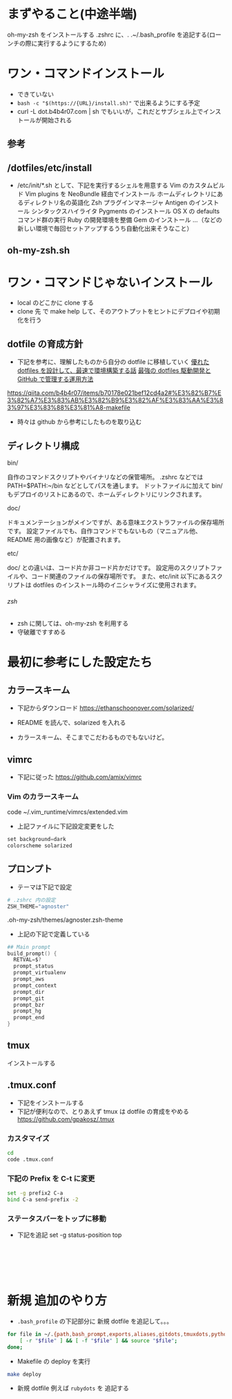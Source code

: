 # まずやること(中途半端)

oh-my-zsh をインストールする
.zshrc に、. .~/.bash_profile を追記する(ローンチの際に実行するようにするため)

# ワン・コマンドインストール

- できていない
- `bash -c "$(https://{URL}/install.sh)"` で出来るようにする予定
- curl -L dot.b4b4r07.com | sh でもいいが，これだとサブシェル上でインストールが開始される

## 参考

## /dotfiles/etc/install

- /etc/init/\*.sh として、下記を実行するシェルを用意する
  Vim のカスタムビルド
  Vim plugins を NeoBundle 経由でインストール
  ホームディレクトリにあるディレクトリ名の英語化
  Zsh プラグインマネージャ Antigen のインストール
  シンタックスハイライタ Pygments のインストール
  OS X の defaults コマンド群の実行
  Ruby の開発環境を整備
  Gem のインストール
  ...（などの新しい環境で毎回セットアップするうち自動化出来そうなこと）

## oh-my-zsh.sh

# ワン・コマンドじゃないインストール

- local のどこかに clone する
- clone 先 で make help して、そのアウトプットをヒントにデプロイや初期化を行う

## dotfile の育成方針

- 下記を参考に、理解したものから自分の dotfile に移植していく
  [優れた dotfiles を設計して、最速で環境構築する話](https://qiita.com/b4b4r07/items/24872cdcbec964ce2178)
  [最強の dotfiles 駆動開発と GitHub で管理する運用方法](https://qiita.com/b4b4r07/items/b70178e021bef12cd4a2#%E3%82%B7%E3%82%A7%E3%83%AB%E3%82%B9%E3%82%AF%E3%83%AA%E3%83%97%E3%83%88%E3%81%A8-makefile)

https://qiita.com/b4b4r07/items/b70178e021bef12cd4a2#%E3%82%B7%E3%82%A7%E3%83%AB%E3%82%B9%E3%82%AF%E3%83%AA%E3%83%97%E3%83%88%E3%81%A8-makefile

- 時々は github から参考にしたものを取り込む

## ディレクトリ構成

bin/

自作のコマンドスクリプトやバイナリなどの保管場所。
.zshrc などでは PATH=$PATH:~/bin などとしてパスを通します。
ドットファイルに加えて bin/ もデプロイのリストにあるので、ホームディレクトリにリンクされます。

doc/

ドキュメンテーションがメインですが、ある意味エクストラファイルの保存場所です。
設定ファイルでも、自作コマンドでもないもの（マニュアル他、README 用の画像など）が配置されます。

etc/

doc/ との違いは、コード片か非コード片かだけです。
設定用のスクリプトファイルや、コード関連のファイルの保存場所です。
また、etc/init 以下にあるスクリプトは dotfiles のインストール時のイニシャライズに使用されます。

###### zsh

- zsh に関しては、oh-my-zsh を利用する
- 守破離ですすめる

# 最初に参考にした設定たち

## カラースキーム

- 下記からダウンロード
  https://ethanschoonover.com/solarized/

- README を読んで、solarized を入れる
- カラースキーム、そこまでこだわるものでもないけど。

## vimrc

- 下記に従った
  https://github.com/amix/vimrc

### Vim のカラースキーム

code ~/.vim_runtime/vimrcs/extended.vim

- 上記ファイルに下記設定変更をした

```s
set background=dark
colorscheme solarized
```

## プロンプト

- テーマは下記で設定

```s
# .zshrc 内の設定
ZSH_THEME="agnoster"
```

.oh-my-zsh/themes/agnoster.zsh-theme

- 上記の下記で定義している

```s
## Main prompt
build_prompt() {
  RETVAL=$?
  prompt_status
  prompt_virtualenv
  prompt_aws
  prompt_context
  prompt_dir
  prompt_git
  prompt_bzr
  prompt_hg
  prompt_end
}
```

## tmux

インストールする

## .tmux.conf

- 下記をインストールする
- 下記が便利なので、とりあえず tmux は dotfile の育成をやめる
  https://github.com/gpakosz/.tmux

### カスタマイズ

```bash
cd
code .tmux.conf
```

### 下記の Prefix を C-t に変更

```bash
set -g prefix2 C-a
bind C-a send-prefix -2
```

### ステータスバーをトップに移動

- 下記を追記
  set -g status-position top

</br>
</br>
</br>
</br>

# 新規 追加のやり方

- `.bash_profile` の下記部分に 新規 dotfile を追記して。。。

```sh
for file in ~/.{path,bash_prompt,exports,aliases,gitdots,tmuxdots,pythondots,javadots,javascriptdots,golangdots,nodejsdots,awsdots,gcpdots,terraformdots,dockerdots,k8sdots,dbdots,secretdots,functions,extra,inmyheaddots}; do
	[ -r "$file" ] && [ -f "$file" ] && source "$file";
done;
```

- Makefile の deploy を実行

```sh
make deploy
```

- 新規 dotfile 例えば `rubydots` を 追記する
